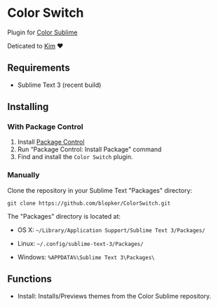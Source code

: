 Color Switch
============

Plugin for [Color Sublime](http://colorsublime.com/)

Deticated to [Kim](https://github.com/kimeberz) :heart:

Requirements
------------
* Sublime Text 3 (recent build)

Installing
----------
### With Package Control
1. Install [Package Control](https://sublime.wbond.net/installation)
2. Run “Package Control: Install Package” command
3. Find and install the `Color Switch` plugin.

### Manually
Clone the repository in your Sublime Text "Packages" directory:

    git clone https://github.com/blopker/ColorSwitch.git


The "Packages" directory is located at:

* OS X: `~/Library/Application Support/Sublime Text 3/Packages/`

* Linux: `~/.config/sublime-text-3/Packages/`

* Windows: `%APPDATA%\Sublime Text 3\Packages\`

Functions
---------
* Install: Installs/Previews themes from the Color Sublime repository.
